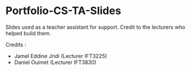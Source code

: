 # Portfolio-CS-TA-Slides
Slides used as a teacher assistant for support. Credit to the lecturers who helped build them.

Credits : 
- Jamel Eddine Jridi (Lecturer IFT3225)
- Daniel Ouimet (Lecturer IFT3830)
